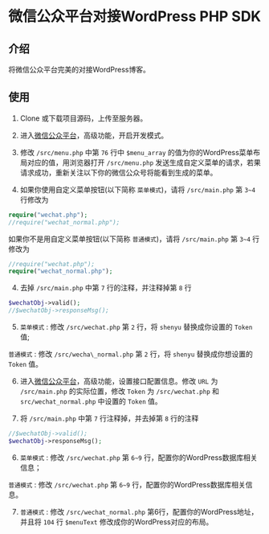 微信公众平台对接WordPress PHP SDK
=====

介绍
-----
  将微信公众平台完美的对接WordPress博客。


使用
-----

  1. Clone 或下载项目源码，上传至服务器。

  2. 进入[微信公众平台](https://mp.weixin.qq.com/)，高级功能，开启开发模式。
  
  2. 修改 `/src/menu.php` 中第 `76` 行中 `$menu_array` 的值为你的WordPress菜单布局对应的值，用浏览器打开 `/src/menu.php` 发送生成自定义菜单的请求，若果请求成功，重新关注以下你的微信公众号将能看到生成的菜单。
  
  3. 如果你使用自定义菜单按钮(以下简称 `菜单模式`)，请将 `/src/main.php` 第 `3~4` 行修改为
  ```php
  require("wechat.php");
  //require("wechat_normal.php");
  ```
  如果你不是用自定义菜单按钮(以下简称 `普通模式`)，请将 `/src/main.php` 第 `3~4` 行修改为
  ```php
  //require("wechat.php");
  require("wechat_normal.php");
  ```
  
  4. 去掉 `/src/main.php` 中第 `7` 行的注释，并注释掉第 `8` 行
  ```php
  $wechatObj->valid();
  //$wechatObj->responseMsg();
  ```

  5. `菜单模式` : 修改 `/src/wechat.php` 第 `2` 行，将 `shenyu` 替换成你设置的 `Token` 值;
  
  `普通模式` : 修改 `/src/wecha\_normal.php` 第 `2` 行，将 `shenyu` 替换成你想设置的 `Token` 值。


  6. 进入[微信公众平台](https://mp.weixin.qq.com/)，高级功能，设置接口配置信息。修改 `URL` 为 `/src/main.php` 的实际位置，修改 `Token` 为 `/src/wechat.php` 和 `src/wechat_normal.php` 中设置的 `Token` 值。

  4. 将 `/src/main.php` 中第 `7` 行注释掉，并去掉第 `8` 行的注释
  ```php
  //$wechatObj->valid();
  $wechatObj->responseMsg();
  ```

  6. `菜单模式` : 修改 `/src/wechat.php` 第 `6~9` 行，配置你的WordPress数据库相关信息；

  `普通模式` : 修改 `/src/wechat.php` 第 `6~9` 行，配置你的WordPress数据库相关信息。

  7. `普通模式` : 修改 `/src/wechat_normal.php` 第6行，配置你的WordPress地址，并且将 `104` 行 `$menuText` 修改成你的WordPress对应的布局。




